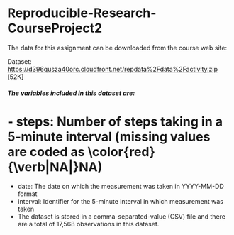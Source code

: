 # Reproducible-Research-CourseProject2

The data for this assignment can be downloaded from the course web site:

Dataset: https://d396qusza40orc.cloudfront.net/repdata%2Fdata%2Factivity.zip [52K]
##### The variables included in this dataset are:
 # - steps: Number of steps taking in a 5-minute interval (missing values are coded as \color{red}{\verb|NA|}NA)
- date: The date on which the measurement was taken in YYYY-MM-DD format
- interval: Identifier for the 5-minute interval in which measurement was taken
- The dataset is stored in a comma-separated-value (CSV) file and there are a total of 17,568 observations in this dataset.
